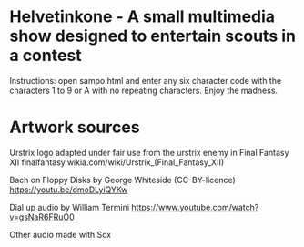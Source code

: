 # Helvetinkone - A small multimedia show designed to entertain scouts in a contest

Instructions: open sampo.html and enter any six character code with the characters 1 to 9 or A with no repeating characters. Enjoy the madness.

# Artwork sources

Urstrix logo adapted under fair use from the urstrix enemy in Final Fantasy XII
finalfantasy.wikia.com/wiki/Urstrix_(Final_Fantasy_XII)

Bach on Floppy Disks by George Whiteside (CC-BY-licence)
https://youtu.be/dmoDLyiQYKw

Dial up audio by William Termini
https://www.youtube.com/watch?v=gsNaR6FRuO0

Other audio made with Sox
